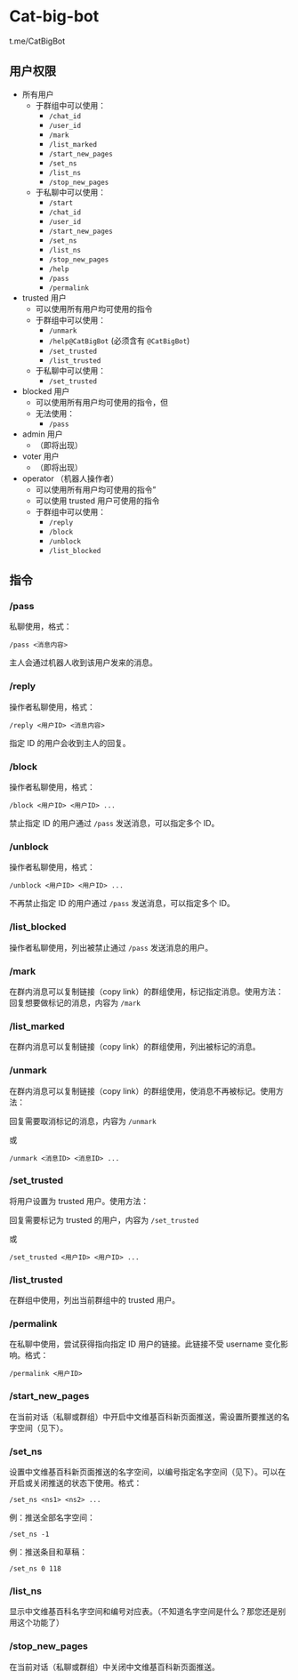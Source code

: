 # Cat-big-bot
t.me/CatBigBot

## 用户权限
* 所有用户
    * 于群组中可以使用：
        * `/chat_id`
        * `/user_id`
        * `/mark`
        * `/list_marked`
        * `/start_new_pages`
        * `/set_ns`
        * `/list_ns`
        * `/stop_new_pages`
    * 于私聊中可以使用：
        * `/start`
        * `/chat_id`
        * `/user_id`
        * `/start_new_pages`
        * `/set_ns`
        * `/list_ns`
        * `/stop_new_pages`
        * `/help`
        * `/pass`
        * `/permalink`
* trusted 用户
    * 可以使用所有用户均可使用的指令
    * 于群组中可以使用：
        * `/unmark`
        * `/help@CatBigBot` (必须含有 `@CatBigBot`)
        * `/set_trusted`
        * `/list_trusted`
    * 于私聊中可以使用：
        * `/set_trusted`
* blocked 用户
    * 可以使用所有用户均可使用的指令，但
    * 无法使用：
        * `/pass`
* admin 用户
    * （即将出现）
* voter 用户
    * （即将出现）
* operator （机器人操作者）
    * 可以使用所有用户均可使用的指令”
    * 可以使用 trusted 用户可使用的指令
    * 于群组中可以使用：
        * `/reply`
        * `/block`
        * `/unblock`
        * `/list_blocked`

## 指令

### /pass

私聊使用，格式：

```
/pass <消息内容>
```

主人会通过机器人收到该用户发来的消息。

### /reply
操作者私聊使用，格式：

```
/reply <用户ID> <消息内容>
```

指定 ID 的用户会收到主人的回复。

### /block

操作者私聊使用，格式：

```
/block <用户ID> <用户ID> ...
```

禁止指定 ID 的用户通过 `/pass` 发送消息，可以指定多个 ID。

### /unblock

操作者私聊使用，格式：

```
/unblock <用户ID> <用户ID> ...
```

不再禁止指定 ID 的用户通过 `/pass` 发送消息，可以指定多个 ID。

### /list_blocked

操作者私聊使用，列出被禁止通过 `/pass` 发送消息的用户。

### /mark

在群内消息可以复制链接（copy link）的群组使用，标记指定消息。使用方法：回复想要做标记的消息，内容为 `/mark`

### /list_marked

在群内消息可以复制链接（copy link）的群组使用，列出被标记的消息。

### /unmark

在群内消息可以复制链接（copy link）的群组使用，使消息不再被标记。使用方法：

回复需要取消标记的消息，内容为 `/unmark`

或

```
/unmark <消息ID> <消息ID> ...
```

### /set_trusted

将用户设置为 trusted 用户。使用方法：

回复需要标记为 trusted 的用户，内容为 `/set_trusted`

或

```
/set_trusted <用户ID> <用户ID> ...
```

### /list_trusted

在群组中使用，列出当前群组中的 trusted 用户。

### /permalink

在私聊中使用，尝试获得指向指定 ID 用户的链接。此链接不受 username 变化影响。格式：

```
/permalink <用户ID>
```

### /start_new_pages

在当前对话（私聊或群组）中开启中文维基百科新页面推送，需设置所要推送的名字空间（见下）。

### /set_ns

设置中文维基百科新页面推送的名字空间，以编号指定名字空间（见下）。可以在开启或关闭推送的状态下使用。格式：

```
/set_ns <ns1> <ns2> ...
```

例：推送全部名字空间：

```
/set_ns -1
```

例：推送条目和草稿：

```
/set_ns 0 118
```

### /list_ns

显示中文维基百科名字空间和编号对应表。（不知道名字空间是什么？那您还是别用这个功能了）

### /stop_new_pages

在当前对话（私聊或群组）中关闭中文维基百科新页面推送。
